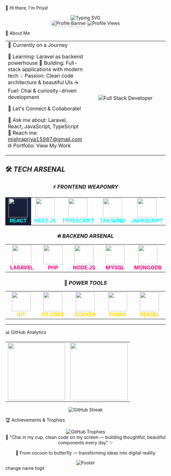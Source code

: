 🦋 Hi there, I'm Priya!
<div align="center">
  <img src="https://readme-typing-svg.herokuapp.com/?font=Fira+Code&size=32&duration=2800&pause=2000&color=A855F7&center=true&vCenter=true&width=940&lines=Full+Stack+Developer+%F0%9F%9A%80;Laravel+%7C+React+%7C+TypeScript;Building+Beautiful+Digital+Experiences+%E2%9C%A8" alt="Typing SVG" />
</div>
<div align="center">
  <img src="https://github.com/user-attachments/assets/a96549fe-8966-472e-b952-616f3a6bcf63" alt="Profile Banner" style="border-radius: 15px; box-shadow: 0 4px 8px rgba(0,0,0,0.1);" />
  <img src="https://komarev.com/ghpvc/?username=priyakumari1209&label=Profile%20views&color=blueviolet&style=for-the-badge" alt="Profile Views" />
</div>


🌟 About Me
<table style="border-collapse: collapse; border: none;">
<tr>
<td style="border: none;" width="50%">
🚀 Currently on a Journey

🌱 Learning: Laravel as backend powerhouse
🔭 Building: Full-stack applications with modern tech
💡 Passion: Clean code architecture & beautiful UIs
☕ Fuel: Chai & curiosity-driven development

🎯 Let's Connect & Collaborate!

💬 Ask me about: Laravel, React, JavaScript, TypeScript
📧 Reach me: mishrapriya15987@gmail.com
🌐 Portfolio: View My Work

</td>
<td style="border: none; text-align: center;" width="50%">
<img src="https://fiverr-res.cloudinary.com/images/t_main1,q_auto,f_auto,q_auto,f_auto/gigs/284615870/original/433e5854b95346083a296bf619257f067271e0e0/be-your-full-stack-developer-react-nextjs-laravel-nodejs.png" alt="Full Stack Developer" />
</td>
</tr>
</table>

## 🛠 *TECH ARSENAL*

<div align="center">

### ⚡ *FRONTEND WEAPONRY*
<table>
<tr>
<td align="center" width="120" style="background: linear-gradient(45deg, #1a1a2e, #16213e);">
<img src="https://skillicons.dev/icons?i=react&theme=dark" width="60"/>
<br><strong style="color: #00ffff;">REACT</strong>

</td>
<td align="center" width="120">
<img src="https://skillicons.dev/icons?i=nextjs&theme=dark" width="60"/>
<br><strong style="color: #00ffff;">NEXT.JS</strong>

</td>
<td align="center" width="120">
<img src="https://skillicons.dev/icons?i=ts&theme=dark" width="60"/>
<br><strong style="color: #00ffff;">TYPESCRIPT</strong>

</td>
<td align="center" width="120">
<img src="https://skillicons.dev/icons?i=tailwind&theme=dark" width="60"/>
<br><strong style="color: #00ffff;">TAILWIND</strong>

</td>
<td align="center" width="120">
<img src="https://skillicons.dev/icons?i=js&theme=dark" width="60"/>
<br><strong style="color: #00ffff;">JAVASCRIPT</strong>

</td>
</tr>
</table>

### 🔥 *BACKEND ARSENAL*
<table>
<tr>
<td align="center" width="120">
<img src="https://skillicons.dev/icons?i=laravel&theme=dark" width="60"/>
<br><strong style="color: #ff0080;">LARAVEL</strong>

</td>
<td align="center" width="120">
<img src="https://skillicons.dev/icons?i=php&theme=dark" width="60"/>
<br><strong style="color: #ff0080;">PHP</strong>

</td>
<td align="center" width="120">
<img src="https://skillicons.dev/icons?i=nodejs&theme=dark" width="60"/>
<br><strong style="color: #ff0080;">NODE.JS</strong>

</td>
<td align="center" width="120">
<img src="https://skillicons.dev/icons?i=mysql&theme=dark" width="60"/>
<br><strong style="color: #ff0080;">MYSQL</strong>

</td>
<td align="center" width="120">
<img src="https://skillicons.dev/icons?i=mongodb&theme=dark" width="60"/>
<br><strong style="color: #ff0080;">MONGODB</strong>

</td>
</tr>
</table>

### 💎 *POWER TOOLS*
<table>
<tr>
<td align="center" width="120">
<img src="https://skillicons.dev/icons?i=git&theme=dark" width="60"/>
<br><strong style="color: #ffd700;">GIT</strong>
</td>
<td align="center" width="120">
<img src="https://skillicons.dev/icons?i=vscode&theme=dark" width="60"/>
<br><strong style="color: #ffd700;">VS CODE</strong>
</td>
<td align="center" width="120">
<img src="https://skillicons.dev/icons?i=docker&theme=dark" width="60"/>
<br><strong style="color: #ffd700;">DOCKER</strong>
</td>
<td align="center" width="120">
<img src="https://skillicons.dev/icons?i=figma&theme=dark" width="60"/>
<br><strong style="color: #ffd700;">FIGMA</strong>
</td>
<td align="center" width="120">
<img src="https://skillicons.dev/icons?i=vercel&theme=dark" width="60"/>
<br><strong style="color: #ffd700;">VERCEL</strong>
</td>
</tr>
</table>

</div>

---


📊 GitHub Analytics
<div align="center">
  <table>
    <tr>
      <td>
        <img height="180em" src="https://github-readme-stats.vercel.app/api?username=priyakumari1209&show_icons=true&theme=tokyonight&include_all_commits=true&count_private=true&hide_border=true"/>
      </td>
      <td>
        <img height="180em" src="https://github-readme-stats.vercel.app/api/top-langs/?username=priyakumari1209&layout=compact&langs_count=8&theme=tokyonight&hide_border=true"/>
      </td>
    </tr>
  </table>
</div>
<div align="center">
  <img src="https://github-readme-streak-stats.herokuapp.com/?user=priyakumari1209&theme=tokyonight&hide_border=true" alt="GitHub Streak" />
</div>

🏆 Achievements & Trophies
<div align="center">
  <img src="https://github-profile-trophy.vercel.app/?username=priyakumari1209&theme=tokyonight&no-frame=true&no-bg=true&margin-w=4&row=1" alt="GitHub Trophies" />
</div>



<div align="center">
💫 "Chai in my cup, clean code on my screen — building thoughtful, beautiful components every day" ✨

🦋 From cocoon to butterfly — transforming ideas into digital reality
</div>

<div align="center">
  <img src="https://capsule-render.vercel.app/api?type=waving&color=gradient&customColorList=6,11,20&height=100&section=footer&reversal=false&textBg=false" alt="Footer" />
</div> change name togit
